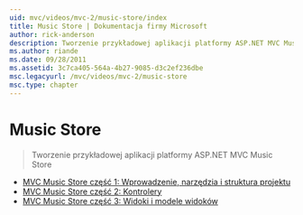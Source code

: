```yaml
---
uid: mvc/videos/mvc-2/music-store/index
title: Music Store | Dokumentacja firmy Microsoft
author: rick-anderson
description: Tworzenie przykładowej aplikacji platformy ASP.NET MVC Music Store
ms.author: riande
ms.date: 09/28/2011
ms.assetid: 3c7ca405-564a-4b27-9085-d3c2ef236dbe
msc.legacyurl: /mvc/videos/mvc-2/music-store
msc.type: chapter
---
```

<a name="music-store"></a>Music Store
====================
> Tworzenie przykładowej aplikacji platformy ASP.NET MVC Music Store


- [MVC Music Store część 1: Wprowadzenie, narzędzia i struktura projektu](mvc-music-store-part-1-intro-tools-and-project-structure.md)
- [MVC Music Store część 2: Kontrolery](mvc-music-store-part-2-controllers.md)
- [MVC Music Store część 3: Widoki i modele widoków](mvc-music-store-part-3-views-and-viewmodels.md)
